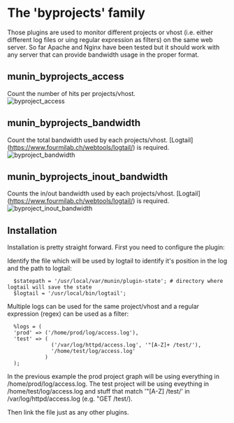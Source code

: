 # The 'byprojects' family
Those plugins are used to monitor different projects or vhost (i.e. either different log files or uing regular expression as filters) on the same web server. So far Apache and Nginx have been tested but it should work with any server that can provide bandwidth usage in the proper format.

## munin_byprojects_access
Count the number of hits per projects/vhost.  
![byproject_access](https://www.mantor.org/~northox/misc/munin-plugins/nginx_byprojects_access1-month.png "byproject_access")

## munin_byprojects_bandwidth
Count the total bandwidth used by each projects/vhost. [Logtail] (https://www.fourmilab.ch/webtools/logtail/) is required.
![byproject_bandwidth](https://www.mantor.org/~northox/misc/munin-plugins/apache_byprojects_bandwidth-month.png "byproject_bandwidth")

## munin_byprojects_inout_bandwidth
Counts the in/out bandwidth used by each projects/vhost. [Logtail] (https://www.fourmilab.ch/webtools/logtail/) is required.
![byproject_inout_bandwidth](https://www.mantor.org/~northox/misc/munin-plugins/apache_byprojects_inout_bandwidth-month.png "byproject_inout_bandwidth")

## Installation
Installation is pretty straight forward. First you need to configure the plugin:

Identify the file which will be used by logtail to identify it's position in the log and the path to logtail:

      $statepath = '/usr/local/var/munin/plugin-state'; # directory where logtail will save the state
      $logtail = '/usr/local/bin/logtail';

Multiple logs can be used for the same project/vhost and a regular expression (regex) can be used as a filter:

      %logs = (
      'prod' => ('/home/prod/log/access.log'),
      'test' => (
                  ('/var/log/httpd/access.log', '"[A-Z]+ /test/'),
                  '/home/test/log/access.log'
                )
      );

In the previous example the prod project graph will be using everything in /home/prod/log/access.log. The test project will be using eveything in /home/test/log/access.log and stuff that match '"[A-Z] /test/' in /var/log/httpd/access.log (e.g. "GET /test/).

Then link the file just as any other plugins.
